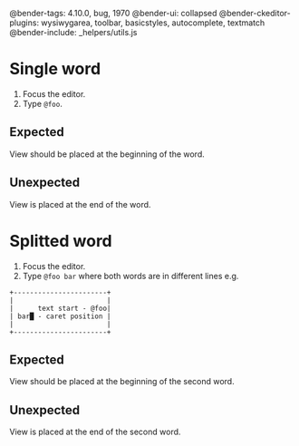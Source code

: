 @bender-tags: 4.10.0, bug, 1970
@bender-ui: collapsed
@bender-ckeditor-plugins: wysiwygarea, toolbar, basicstyles, autocomplete, textmatch
@bender-include: _helpers/utils.js

# Single word

1. Focus the editor.
1. Type `@foo`.

## Expected

View should be placed at the beginning of the word.

## Unexpected

View is placed at the end of the word.

# Splitted word

1. Focus the editor.
1. Type `@foo bar` where both words are in different lines e.g.

```
+-----------------------+
|                       |
|      text start - @foo|
| bar█ - caret position |
|                       |
+-----------------------+
```

## Expected

View should be placed at the beginning of the second word.

## Unexpected

View is placed at the end of the second word.
